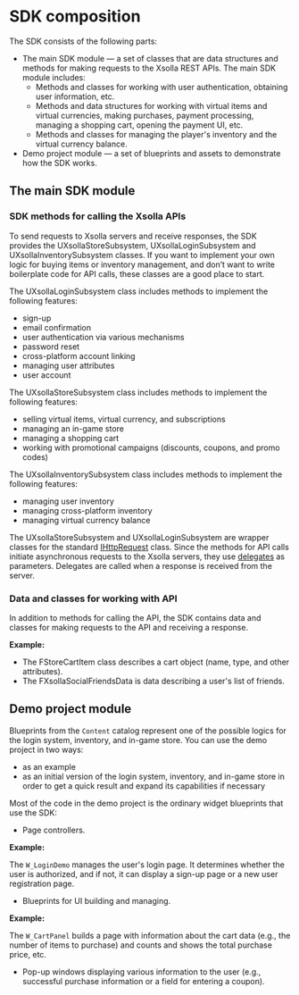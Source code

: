 # SDK composition

The SDK consists of the following parts:

*   The main SDK module — a set of classes that are data structures and methods for making requests to the Xsolla REST APIs. The main SDK module includes:
    *   Methods and classes for working with user authentication, obtaining user information, etc.
    *   Methods and data structures for working with virtual items and virtual currencies, making purchases, payment processing, managing a shopping cart, opening the payment UI, etc.
    *   Methods and classes for managing the player's inventory and the virtual currency balance.
*   Demo project module — a set of blueprints and assets to demonstrate how the SDK works.


## The main SDK module


### SDK methods for calling the Xsolla APIs

To send requests to Xsolla servers and receive responses, the SDK provides the UXsollaStoreSubsystem, UXsollaLoginSubsystem and UXsollaInventorySubsystem classes. If you want to implement your own logic for buying items or inventory management, and don’t want to write boilerplate code for API calls, these classes are a good place to start.

The UXsollaLoginSubsystem class includes methods to implement the following features:
*   sign-up
*   email confirmation
*   user authentication via various mechanisms
*   password reset
*   cross-platform account linking
*   managing user attributes
*   user account

The UXsollaStoreSubsystem class includes methods to implement the following features:
*   selling virtual items, virtual currency, and subscriptions
*   managing an in-game store
*   managing a shopping cart
*   working with promotional campaigns (discounts, coupons, and promo codes)

The UXsollaInventorySubsystem class includes methods to implement the following features:
*   managing user inventory
*   managing cross-platform inventory
*   managing virtual currency balance

The UXsollaStoreSubsystem and UXsollaLoginSubsystem are wrapper classes for the standard [IHttpRequest](https://docs.unrealengine.com/en-US/API/Runtime/HTTP/Interfaces/IHttpRequest/index.html) class. Since the methods for API calls initiate asynchronous requests to the Xsolla servers, they use [delegates](https://docs.unrealengine.com/en-US/ProgrammingAndScripting/ProgrammingWithCPP/UnrealArchitecture/Delegates/index.html) as parameters. Delegates are called when a response is received from the server.

### Data and classes for working with API

In addition to methods for calling the API, the SDK contains data and classes for making requests to the API and receiving a response.

**Example:**

*   The FStoreCartItem class describes a cart object (name, type, and other attributes).
*   The FXsollaSocialFriendsData is data describing a user's list of friends.


## Demo project module


Blueprints from the `Content` catalog represent one of the possible logics for the login system, inventory, and in-game store. You can use the demo project in two ways:

*   as an example
*   as an initial version of the login system, inventory, and in-game store in order to get a quick result and expand its capabilities if necessary

Most of the code in the demo project is the ordinary widget blueprints that use the SDK:
*   Page controllers.

**Example:**

The `W_LoginDemo` manages the user's login page. It determines whether the user is authorized, and if not, it can display a sign-up page or a new user registration page.

*   Blueprints for UI building and managing.

**Example:**

The `W_CartPanel` builds a page with information about the cart data (e.g., the number of items to purchase) and counts and shows the total purchase price, etc.

*   Pop-up windows displaying various information to the user (e.g., successful purchase information or a field for entering a coupon).
